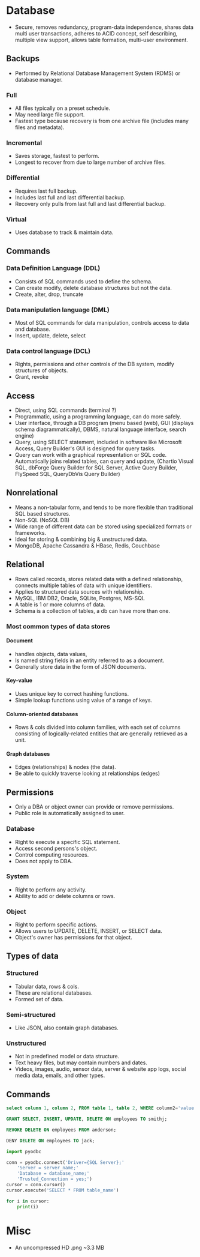 # Database
- Secure, removes redundancy, program-data independence, shares data multi user transactions, adheres to ACID concept, self describing, multiple view support, allows table formation, multi-user environment.
## Backups
- Performed by Relational Database Management System (RDMS) or database manager.
### Full
- All files typically on a preset schedule.
- May need large file support.
- Fastest type because recovery is from one archive file (includes many files and metadata).
### Incremental
- Saves storage, fastest to perform.
- Longest to recover from due to large number of archive files.
### Differential
- Requires last full backup.
- Includes last full and last differential backup.
- Recovery only pulls from last full and last differential backup.
### Virtual
- Uses database to track & maintain data.


## Commands
### Data Definition Language (DDL)
- Consists of SQL commands used to define the schema. 
- Can create modify, delete database structures but not the data.
- Create, alter, drop, truncate

### Data manipulation language (DML)
- Most of SQL commands for data manipulation, controls access to data and database.
- Insert, update, delete, select

### Data control language (DCL)
- Rights, permissions and other controls of the DB system, modify structures of objects.
- Grant, revoke

## Access
- Direct, using SQL commands (terminal ?)
- Programmatic, using a programming language, can do more safely.
- User interface, through a DB program (menu based (web), GUI (displays schema diagrammatically), DBMS, natural language interface, search engine)
- Query, using SELECT statement, included in software like Microsoft Access, Query Builder's GUI is designed for query tasks.
- Query can work with a graphical representation or SQL code. Automatically joins related tables, can query and update, (Chartio Visual SQL, dbForge Query Builder for SQL Server, Active Query Builder, FlySpeed SQL, QueryDbVis Query Builder) 

## Nonrelational
- Means a non-tabular form, and tends to be more flexible than traditional SQL based structures.
- Non-SQL (NoSQL DB)
- Wide range of different data can be stored using specialized formats or frameworks.
- Ideal for storing & combining big & unstructured data.
- MongoDB, Apache Cassandra & HBase, Redis, Couchbase

## Relational
- Rows called records, stores related data with a defined relationship, connects multiple tables of data with unique identifiers.
- Applies to structured data sources with relationship.
- MySQL, IBM DB2, Oracle, SQLite, Postgres, MS-SQL
- A table is 1 or more columns of data.
- Schema is a collection of tables, a db can have more than one.

### Most common types of data stores 
#### Document 
- handles objects, data values,
- Is named string fields in an entity referred to as a document.
- Generally store data in the form of JSON documents.

#### Key-value
- Uses unique key to correct hashing functions.
- Simple lookup functions using value of a range of keys.

#### Column-oriented databases
- Rows & cols divided into column families, with each set of columns consisting of logically-related entities that are generally retrieved as a unit.
#### Graph databases
- Edges (relationships) & nodes (the data).
- Be able to quickly traverse looking at relationships (edges)



## Permissions
- Only a DBA or object owner can provide or remove permissions.
- Public role is automatically assigned to user.

### Database
- Right to execute a specific SQL statement.
- Access second persons's object.
- Control computing resources.
- Does not apply to DBA.

### System
- Right to perform any activity.
- Ability to add or delete columns or rows.

### Object
- Right to perform specific actions.
- Allows users to UPDATE, DELETE, INSERT, or SELECT data.
- Object's owner has permissions for that object.

## Types of data
### Structured
- Tabular data, rows & cols.
- These are relational databases.
- Formed set of data.
### Semi-structured
- Like JSON, also contain graph databases.
### Unstructured
- Not in predefined model or data structure.
- Text heavy files, but may contain numbers and dates.
- Videos, images, audio, sensor data, server & website app logs, social media data, emails, and other types.

## Commands

``` sql
select column 1, column 2, FROM table 1, table 2, WHERE column2='value';

GRANT SELECT, INSERT, UPDATE, DELETE ON employees TO smithj;

REVOKE DELETE ON employees FROM anderson;

DENY DELETE ON employees TO jack;

```

``` python
import pyodbc

conn = pyodbc.connect('Driver={SQL Server};'
    'Server = server_name;'
    'Database = database_name;'
    'Trusted_Connection = yes;')
cursor = conn.cursor()
cursor.execute('SELECT * FROM table_name')

for i in cursor:
    print(i)
```

# Misc
- An uncompressed HD .png ~3.3 MB